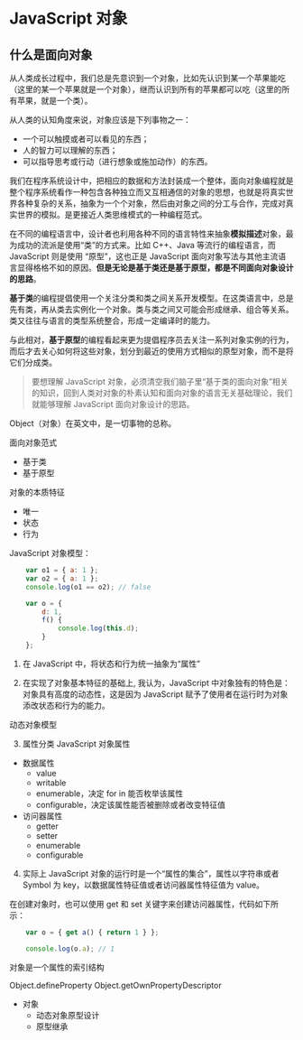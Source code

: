 # JavaScript 对象

## 什么是面向对象

从人类成长过程中，我们总是先意识到一个对象，比如先认识到某一个苹果能吃（这里的某一个苹果就是一个对象），继而认识到所有的苹果都可以吃（这里的所有苹果，就是一个类）。

从人类的认知角度来说，对象应该是下列事物之一：

- 一个可以触摸或者可以看见的东西；
- 人的智力可以理解的东西；
- 可以指导思考或行动（进行想象或施加动作）的东西。

我们在程序系统设计中，把相应的数据和方法封装成一个整体，面向对象编程就是整个程序系统看作一种包含各种独立而又互相通信的对象的思想，也就是将真实世界各种复杂的关系，抽象为一个个对象，然后由对象之间的分工与合作，完成对真实世界的模拟。是更接近人类思维模式的一种编程范式。

在不同的编程语言中，设计者也利用各种不同的语言特性来抽象**模拟描述**对象，最为成功的流派是使用“类”的方式来。比如 C++、Java 等流行的编程语言，而 JavaScript 则是使用 “原型”，这也正是 JavaScript 面向对象写法与其他主流语言显得格格不如的原因。**但是无论是基于类还是基于原型，都是不同面向对象设计的思路**。

**基于类**的编程提倡使用一个关注分类和类之间关系开发模型。在这类语言中，总是先有类，再从类去实例化一个对象。类与类之间又可能会形成继承、组合等关系。类又往往与语言的类型系统整合，形成一定编译时的能力。

与此相对，**基于原型**的编程看起来更为提倡程序员去关注一系列对象实例的行为，而后才去关心如何将这些对象，划分到最近的使用方式相似的原型对象，而不是将它们分成类。




















> 要想理解 JavaScript 对象，必须清空我们脑子里“基于类的面向对象”相关的知识，回到人类对对象的朴素认知和面向对象的语言无关基础理论，我们就能够理解 JavaScript 面向对象设计的思路。

Object（对象）在英文中，是一切事物的总称。

面向对象范式
- 基于类
- 基于原型

对象的本质特征
- 唯一
- 状态
- 行为

JavaScript 对象模型：

```js
    var o1 = { a: 1 };
    var o2 = { a: 1 };
    console.log(o1 == o2); // false

    var o = { 
        d: 1,
        f() {
            console.log(this.d);
        }    
    };
```

1. 在 JavaScript 中，将状态和行为统一抽象为“属性”

2. 在实现了对象基本特征的基础上, 我认为，JavaScript 中对象独有的特色是：对象具有高度的动态性，这是因为 JavaScript 赋予了使用者在运行时为对象添改状态和行为的能力。

动态对象模型

3. 属性分类
JavaScript 对象属性
- 数据属性
  - value
  - writable
  - enumerable，决定 for in 能否枚举该属性
  - configurable，决定该属性能否被删除或者改变特征值
- 访问器属性
  - getter
  - setter
  - enumerable
  - configurable

4. 实际上 JavaScript 对象的运行时是一个“属性的集合”，属性以字符串或者 Symbol 为 key，以数据属性特征值或者访问器属性特征值为 value。

在创建对象时，也可以使用 get 和 set 关键字来创建访问器属性，代码如下所示：

```js
    var o = { get a() { return 1 } };

    console.log(o.a); // 1
```

对象是一个属性的索引结构


Object.defineProperty
Object.getOwnPropertyDescriptor

- 对象
  - 动态对象原型设计
  - 原型继承